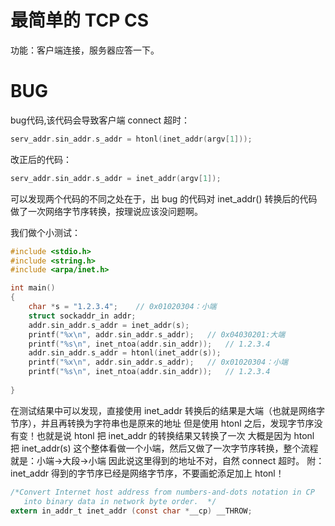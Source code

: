 # 最简单的 TCP CS
功能：客户端连接，服务器应答一下。

# BUG
bug代码,该代码会导致客户端 connect 超时：
``` c
serv_addr.sin_addr.s_addr = htonl(inet_addr(argv[1]));
```
改正后的代码：
``` c
serv_addr.sin_addr.s_addr = inet_addr(argv[1]);
```
可以发现两个代码的不同之处在于，出 bug 的代码对 inet_addr() 转换后的代码做了一次网络字节序转换，按理说应该没问题啊。

我们做个小测试：
``` c
#include <stdio.h>
#include <string.h>
#include <arpa/inet.h>

int main()
{
    char *s = "1.2.3.4";    // 0x01020304：小端
    struct sockaddr_in addr;
    addr.sin_addr.s_addr = inet_addr(s);
    printf("%x\n", addr.sin_addr.s_addr);   // 0x04030201:大端
    printf("%s\n", inet_ntoa(addr.sin_addr));   // 1.2.3.4
    addr.sin_addr.s_addr = htonl(inet_addr(s));
    printf("%x\n", addr.sin_addr.s_addr);   // 0x01020304：小端
    printf("%s\n", inet_ntoa(addr.sin_addr));   // 1.2.3.4
    
}
```
在测试结果中可以发现，直接使用 inet_addr 转换后的结果是大端（也就是网络字节序），并且再转换为字符串也是原来的地址
但是使用 htonl 之后，发现字节序没有变！也就是说 htonl 把 inet_addr 的转换结果又转换了一次
大概是因为 htonl 把 inet_addr(s) 这个整体看做一个小端，然后又做了一次字节序转换，整个流程就是：小端->大段->小端
因此说这里得到的地址不对，自然 connect 超时。
附：inet_addr 得到的字节序已经是网络字节序，不要画蛇添足加上 htonl！
``` c
/*Convert Internet host address from numbers-and-dots notation in CP
   into binary data in network byte order.  */
extern in_addr_t inet_addr (const char *__cp) __THROW;
```